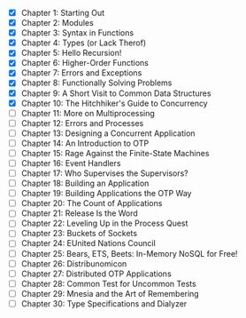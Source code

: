 
- [x] Chapter 1: Starting Out
- [x] Chapter 2: Modules
- [x] Chapter 3: Syntax in Functions
- [x] Chapter 4: Types (or Lack Therof)
- [x] Chapter 5: Hello Recursion!
- [x] Chapter 6: Higher-Order Functions
- [x] Chapter 7: Errors and Exceptions
- [x] Chapter 8: Functionally Solving Problems
- [x] Chapter 9: A Short Visit to Common Data Structures
- [x] Chapter 10: The Hitchhiker's Guide to Concurrency
- [ ] Chapter 11: More on Multiprocessing
- [ ] Chapter 12: Errors and Processes
- [ ] Chapter 13: Designing a Concurrent Application
- [ ] Chapter 14: An Introduction to OTP
- [ ] Chapter 15: Rage Against the Finite-State Machines
- [ ] Chapter 16: Event Handlers
- [ ] Chapter 17: Who Supervises the Supervisors?
- [ ] Chapter 18: Building an Application
- [ ] Chapter 19: Building Applications the OTP Way
- [ ] Chapter 20: The Count of Applications
- [ ] Chapter 21: Release Is the Word
- [ ] Chapter 22: Leveling Up in the Process Quest
- [ ] Chapter 23: Buckets of Sockets
- [ ] Chapter 24: EUnited Nations Council
- [ ] Chapter 25: Bears, ETS, Beets: In-Memory NoSQL for Free!
- [ ] Chapter 26: Distribunomicon
- [ ] Chapter 27: Distributed OTP Applications
- [ ] Chapter 28: Common Test for Uncommon Tests
- [ ] Chapter 29: Mnesia and the Art of Remembering
- [ ] Chapter 30: Type Specifications and Dialyzer
